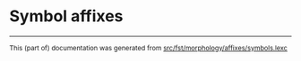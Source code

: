 
# Symbol affixes

* * *

<small>This (part of) documentation was generated from [src/fst/morphology/affixes/symbols.lexc](https://github.com/giellalt/lang-xwo/blob/main/src/fst/morphology/affixes/symbols.lexc)</small>
